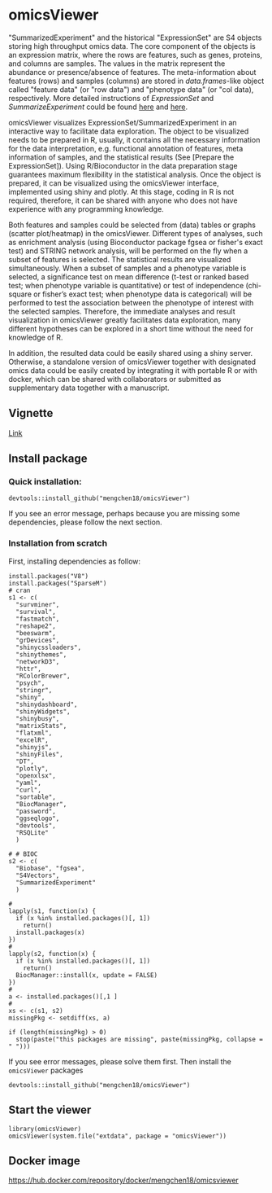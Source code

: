 # omicsViewer

"SummarizedExperiment" and the historical "ExpressionSet" are S4 objects storing high throughput omics data. The core component of the objects is an expression matrix, where the rows are features, such as genes, proteins, and columns are samples. The values in the matrix represent the abundance or presence/absence of features. The meta-information about features (rows) and samples (columns) are stored in *data.frames*-like object called "feature data" (or "row data") and "phenotype data" (or "col data), respectively. More detailed instructions of _ExpressionSet_ and _SummarizeExperiment_ could be found [here](https://www.bioconductor.org/packages/release/bioc/vignettes/Biobase/inst/doc/ExpressionSetIntroduction.pdf) and [here](https://bioconductor.org/packages/release/bioc/vignettes/SummarizedExperiment/inst/doc/SummarizedExperiment.html).

omicsViewer visualizes ExpressionSet/SummarizedExperiment in an interactive way to facilitate data exploration. The object to be visualized needs to be prepared in R, usually, it contains all the necessary information for the data interpretation, e.g. functional annotation of features, meta information of samples, and the statistical results (See [Prepare the ExpressionSet]). Using R/Bioconductor in the data preparation stage guarantees maximum flexibility in the statistical analysis. Once the object is prepared, it can be visualized using the omicsViewer interface, implemented using shiny and plotly. At this stage, coding in R is not required, therefore, it can be shared with anyone who does not have experience with any programming knowledge. 

Both features and samples could be selected from (data) tables or graphs (scatter plot/heatmap) in the omicsViewer. Different types of analyses, such as enrichment analysis (using Bioconductor package fgsea or fisher's exact test) and STRING network analysis, will be performed on the fly when a subset of features is selected. The statistical results are visualized simultaneously. When a subset of samples and a phenotype variable is selected, a significance test on mean difference (t-test or ranked based test; when phenotype variable is quantitative) or test of independence (chi-square or fisher’s exact test; when phenotype data is categorical) will be performed to test the association between the phenotype of interest with the selected samples. Therefore, the immediate analyses and result visualization in omicsViewer greatly facilitates data exploration, many different hypotheses can be explored in a short time without the need for knowledge of R.

In addition, the resulted data could be easily shared using a shiny server. Otherwise, a standalone version 
of omicsViewer together with designated omics data could be easily created by integrating it with 
portable R or with docker, which can be shared with collaborators or submitted as supplementary data together with a manuscript.

## Vignette
[Link](https://mengchen18.github.io/omicsViewer/index.html)

## Install package
### Quick installation:
```
devtools::install_github("mengchen18/omicsViewer")
```
If you see an error message, perhaps because you are missing some dependencies, please follow the next section.
### Installation from scratch
First, installing dependencies as follow:
```
install.packages("V8")
install.packages("SparseM")
# cran
s1 <- c(
  "survminer",
  "survival",
  "fastmatch",
  "reshape2",
  "beeswarm",
  "grDevices",
  "shinycssloaders",
  "shinythemes",
  "networkD3",
  "httr",
  "RColorBrewer",
  "psych",
  "stringr",
  "shiny",
  "shinydashboard",
  "shinyWidgets",
  "shinybusy",
  "matrixStats",
  "flatxml",
  "excelR",
  "shinyjs",
  "shinyFiles",
  "DT",
  "plotly",
  "openxlsx",
  "yaml",
  "curl", 
  "sortable",
  "BiocManager",
  "password",
  "ggseqlogo",
  "devtools",
  "RSQLite"
  )

# # BIOC
s2 <- c(
  "Biobase", "fgsea",
  "S4Vectors",
  "SummarizedExperiment"
  )

# 
lapply(s1, function(x) {
  if (x %in% installed.packages()[, 1])
    return()
  install.packages(x)
})
# 
lapply(s2, function(x) {
  if (x %in% installed.packages()[, 1])
    return()
  BiocManager::install(x, update = FALSE)
})
# 
a <- installed.packages()[,1 ]
# 
xs <- c(s1, s2)
missingPkg <- setdiff(xs, a)

if (length(missingPkg) > 0)
  stop(paste("this packages are missing", paste(missingPkg, collapse = " ")))
```

If you see error messages, please solve them first. 
Then install the `omicsViewer` packages
```
devtools::install_github("mengchen18/omicsViewer")
```


## Start the viewer

```
library(omicsViewer)
omicsViewer(system.file("extdata", package = "omicsViewer"))
```


## Docker image


https://hub.docker.com/repository/docker/mengchen18/omicsviewer
